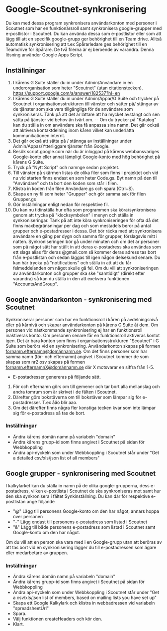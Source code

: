 
# Google-Scoutnet-synkronisering
Du kan med dessa program synkronisera användarkonton med personer i Scoutnet som har en funktionärsroll samt synkronisera google-grupper med e-postlistor i Scoutnet. Du kan använda dessa som e-postlistor eller som att lägg till att en specifik google-grupp ger behörighet till en Team drive. Alltså automatisk synkronisering att t.ex Spårarledare ges behörighet till en Teamdrive för Spårare.
De två filerna är ej beroende av varandra.
Denna lösning använder Google Apps Script.
## Inställningar
1. I kårens G Suite ställer du in under Admin/Användare in en underorganisation som heter "Scoutnet" (utan citationstecken). https://support.google.com/a/answer/182537?hl=en
2. I kårens G Suite ställer du in under Admin/Appar/G Suite och trycker på Scoutnet i organisationsstrukturen till vänster och sätter på/ stängar av de tjänster som ska vara tillgängliga för de användare som synkroniseras. Tänk på att det är lättare att ha mycket avstängt och sen sätta på tjänster vid behov än tvärt om.
-- Om du trycker på "Katalog" kan du ställa in om användare ska få anpassa sina namn. Det går också att aktivera kontaktdelning inom kåren vilket kan underlätta kommunikationen internt.
3. Det går också att sätta på / stännga av inställningar under Admin/Appas/Ytterliggare tjänster från Google.
4. Besök script.google.com när du är inloggad på kårens webbansvariges Google-konto eller annat lämpligt Google-konto med hög behörighet på kårens G Suite.
5. Tryck på "Nytt Script" och namnge sedan projektet.
6. Till vänster på skärmen listas de olika filer som finns i projektet och vid nu vid starten finns endast en som heter Code.gs. Byt namn på den till "Användare" och ta bort den koden som står i filen.
7. Klistra in koden från filen Användare.gs och spara (Ctrl+S).
8. Skapa en ny fil som heter "Grupper" och gör samma sak för filen Grupper.gs
9. Gör inställningar enligt nedan för respektive fil.
10. Du kan nu tidinställa hur ofta som programmen ska köra/synkronisera genom att trycka på "klocksymbolen" i menyn och ställa in synkroniseringar. Tänk på att inte köra synkroniseringen för ofta då det finns maxbegränsningar per dag och som mestadels beror på antal grupper och e-postadresser i dessa. Det bör räcka med att synkronisera användare en gång per dygn och samma för grupper, förslagsvis mitt i natten. Synkroniseringen bör gå under minuten och om det är personer som på något sätt har ställt in att deras e-postadress ska användas som ett slags alias för deras @gmail.com så kommer deras adress tas bort från e-postlistan och sedan läggas till igen någon delsekund senare. Du kan här trycka på "notifications" och ställa in att att du får felmeddelanden om något skulle gå fel.
Om du vill att synkroniseringen av användarkonton och grupper ska ske "samtidigt" (direkt efter varandra) så kan du ställa in den att exekvera funktionen "AccountsAndGroup".
## Google användarkonton - synkronisering med Scoutnet
Synkroniserar personer som har en funktionsroll i kåren på avdelningsnivå eller på kårnivå och skapar användarkonton på kårens G Suite åt dem. Om personen vid nästkommande synkronisering ej har en funktionsroll inaktiveras konto. Om personen senare får en funktionsroll aktiveras kontot igen. Det är bara konton som finns i organisationsstrukturen "Scoutnet" i G Suite som berörs vid en synkronisering. Användarkonton skapas på formen fornamn.efternamn@domännamn.se.
Om det finns personer som har samma namn (för- och efternamn) angivet i Scoutnet kommer de som skapas som nr2 osv skapas på formen fornamn.efternamnX@domännamn.se där X motsvarar en siffra från 1-5.
- E-postadresser genereras på följande sätt.
1. För och efternamn görs om till gemener och tar bort alla mellanslag och andra tomrum som är skrivet i de fälten i Scoutnet.
2. Därefter görs bokstäverna om till bokstäver som lämpar sig för e-postadresser. T.ex åäö blir aao.
3. Om det därefter finns några fler konstiga tecken kvar som inte lämpar sig för e-postadress så tas de bort.
### Inställningar
- Ändra kårens domän namn på variabeln "domain"
- Ändra kårens grupp-id som finns angivet i Scoutnet på sidan för Webbkoppling
- Ändra api-nyckeln som under Webbkoppling i Scoutnet står under "Get a detailed csv/xls/json list of all members"


## Google grupper - synkronisering med Scoutnet
I kalkylarket kan du ställa in namn på de olika google-grupperna, dess e-postadress, vilken e-postlista i Scoutnet de ska synkroniseras mot samt hur den ska synkronisera i fältet Synkinställning. Du kan där för respektive e-postlistan ange följande
- "@" Lägg till personens Google-konto om den har något, annars hoppa över personen
- "-" Lägg endast till personens e-postadress som listad i Scoutnet
- "&" Lägg till både personens e-postadress som listad i Scoutnet samt Google-konto om den har något.

Om du vill att en person ska vara med i en Google-grupp utan att beröras av att tas bort vid en synkronisering lägger du till e-postadressen som ägare eller medarbetare av gruppen.
### Inställningar
- Ändra kårens domän namn på variabeln "domain"
- Ändra kårens grupp-id som finns angivet i Scoutnet på sidan för Webbkoppling
- Ändra api-nyckeln som under Webbkoppling i Scoutnet står under "Get a csv/xls/json list of members, based on mailing lists you have set up"
- Skapa ett Google Kalkylark och klistra in webbadressen vid variabeln "spreadsheetUrl"
- Spara.
- Välj funktionen createHeaders och kör den.
- Klart.
